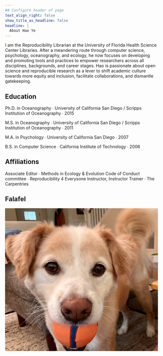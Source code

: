 ```yaml
---
## Configure header of page
text_align_right: false
show_title_as_headline: false
headline: |
  About Hao Ye
---
```


I am the Reproducibility Librarian at the University of Florida Health Science Center Libraries. After a meandering route through computer science, psychology, oceanography, and ecology, he now focuses on developing and promoting tools and practices to empower researchers across all disciplines, backgrounds, and career stages. Hao is passionate about open science and reproducible research as a lever to shift academic culture towards more equity and inclusion, facilitate collaborations, and dismantle gatekeeping. 

## Education

<i class="fas fa-graduation-cap pr2"></i>Ph.D. in Oceanography &#8729; University of California San Diego / Scripps Institution of Oceanography &#8729; 2015

<i class="fas fa-graduation-cap pr2"></i>M.S. in Oceanography &#8729; University of California San Diego / Scripps Institution of Oceanography &#8729; 2011

<i class="fas fa-graduation-cap pr2"></i>M.A. in Psychology &#8729; University of California San Diego &#8729; 2007

<i class="fas fa-graduation-cap pr2"></i>B.S. in Computer Science &#8729; California Institute of Technology &#8729; 2006

## Affiliations

Associate Editor &#8729; Methods in Ecology & Evolution
Code of Conduct committee &#8729; Reproducibility 4 Everysone
Instructor, Instructor Trainer &#8729; The Carpentries

## Falafel

![Falafel](falafel.jpg)

